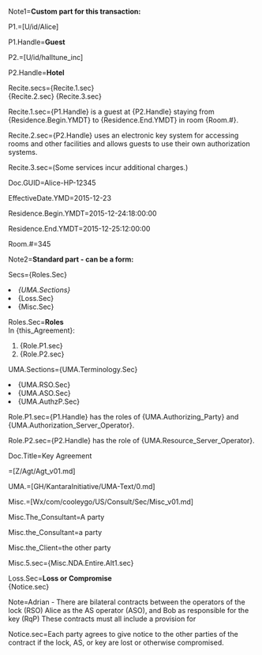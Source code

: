Note1=<b>Custom part for this transaction:</b>

P1.=[U/id/Alice]

P1.Handle=<b>Guest</b>

P2.=[U/id/halltune_inc]

P2.Handle=<b>Hotel</b>

Recite.secs={Recite.1.sec}<br>{Recite.2.sec} {Recite.3.sec}

Recite.1.sec={P1.Handle} is a guest at {P2.Handle} staying from {Residence.Begin.YMDT} to {Residence.End.YMDT} in room {Room.#}.

Recite.2.sec={P2.Handle} uses an electronic key system for accessing rooms and other facilities and allows guests to use their own authorization systems.

Recite.3.sec=(Some services incur additional charges.)

Doc.GUID=Alice-HP-12345

EffectiveDate.YMD=2015-12-23

Residence.Begin.YMDT=2015-12-24:18:00:00

Residence.End.YMDT=2015-12-25:12:00:00

Room.#=345

  Note2=<b>Standard part - can be a form:</b>

Secs={Roles.Sec}<li><i>{UMA.Sections}</i><li>{Loss.Sec}<li>{Misc.Sec}

Roles.Sec=<b>Roles</b><br>In {this_Agreement}:<ol><li>{Role.P1.sec}<li>{Role.P2.sec}</ol>

UMA.Sections={UMA.Terminology.Sec}<li>{UMA.RSO.Sec}<li>{UMA.ASO.Sec}<li>{UMA.AuthzP.Sec}

Role.P1.sec={P1.Handle} has the roles of {UMA.Authorizing_Party} and {UMA.Authorization_Server_Operator}.

Role.P2.sec={P2.Handle} has the role of {UMA.Resource_Server_Operator}.

Doc.Title=Key Agreement

=[Z/Agt/Agt_v01.md]

UMA.=[GH/KantaraInitiative/UMA-Text/0.md]

Misc.=[Wx/com/cooleygo/US/Consult/Sec/Misc_v01.md]

Misc.The_Consultant=A party

Misc.the_Consultant=a party

Misc.the_Client=the other party

Misc.5.sec={Misc.NDA.Entire.Alt1.sec}

Loss.Sec=<b>Loss or Compromise</b><br>{Notice.sec}

Note=Adrian - There are bilateral contracts between the operators of the lock (RSO) Alice as the AS operator (ASO), and Bob as responsible for the key (RqP)  These contracts must all include a provision for 

Notice.sec=Each party agrees to give notice to the other parties of the contract if the lock, AS, or key are lost or otherwise compromised.